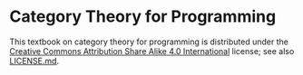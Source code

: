 # Category Theory for Programming

This textbook on category theory for programming is distributed under the [Creative Commons Attribution Share Alike 4.0 International](https://creativecommons.org/licenses/by-sa/4.0/) license; see also [LICENSE.md](./LICENSE.md).



